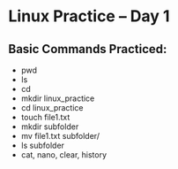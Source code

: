 # Linux Practice – Day 1

## Basic Commands Practiced:
- pwd
- ls
- cd
- mkdir linux_practice
- cd linux_practice
- touch file1.txt
- mkdir subfolder
- mv file1.txt subfolder/
- ls subfolder
- cat, nano, clear, history
